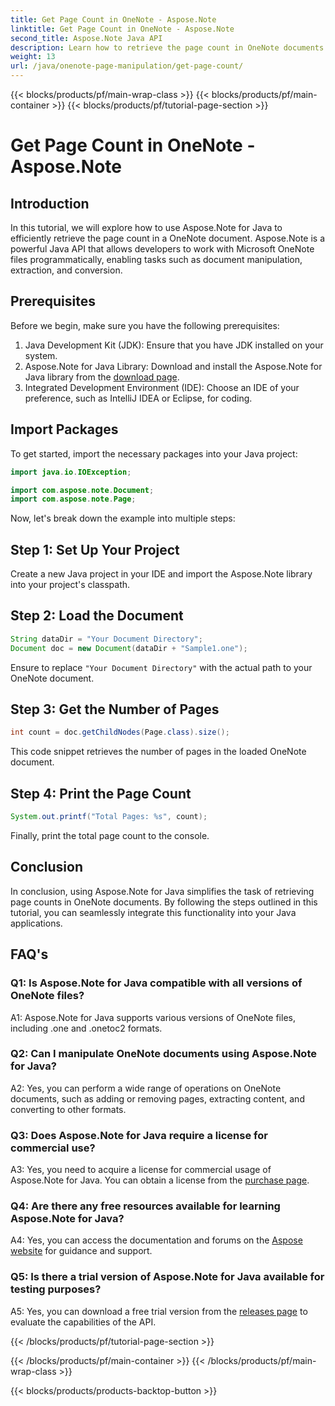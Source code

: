 ```yaml
---
title: Get Page Count in OneNote - Aspose.Note
linktitle: Get Page Count in OneNote - Aspose.Note
second_title: Aspose.Note Java API
description: Learn how to retrieve the page count in OneNote documents using Aspose.Note for Java. This step-by-step tutorial guides you through the process effortlessly.
weight: 13
url: /java/onenote-page-manipulation/get-page-count/
---
```


{{< blocks/products/pf/main-wrap-class >}}
{{< blocks/products/pf/main-container >}}
{{< blocks/products/pf/tutorial-page-section >}}

# Get Page Count in OneNote - Aspose.Note

## Introduction

In this tutorial, we will explore how to use Aspose.Note for Java to efficiently retrieve the page count in a OneNote document. Aspose.Note is a powerful Java API that allows developers to work with Microsoft OneNote files programmatically, enabling tasks such as document manipulation, extraction, and conversion.

## Prerequisites

Before we begin, make sure you have the following prerequisites:

1. Java Development Kit (JDK): Ensure that you have JDK installed on your system.
2. Aspose.Note for Java Library: Download and install the Aspose.Note for Java library from the [download page](https://releases.aspose.com/note/java/).
3. Integrated Development Environment (IDE): Choose an IDE of your preference, such as IntelliJ IDEA or Eclipse, for coding.

## Import Packages

To get started, import the necessary packages into your Java project:

```java
import java.io.IOException;

import com.aspose.note.Document;
import com.aspose.note.Page;
```

Now, let's break down the example into multiple steps:

## Step 1: Set Up Your Project

Create a new Java project in your IDE and import the Aspose.Note library into your project's classpath.

## Step 2: Load the Document

```java
String dataDir = "Your Document Directory";
Document doc = new Document(dataDir + "Sample1.one");
```

Ensure to replace `"Your Document Directory"` with the actual path to your OneNote document.

## Step 3: Get the Number of Pages

```java
int count = doc.getChildNodes(Page.class).size();
```

This code snippet retrieves the number of pages in the loaded OneNote document.

## Step 4: Print the Page Count

```java
System.out.printf("Total Pages: %s", count);
```

Finally, print the total page count to the console.

## Conclusion

In conclusion, using Aspose.Note for Java simplifies the task of retrieving page counts in OneNote documents. By following the steps outlined in this tutorial, you can seamlessly integrate this functionality into your Java applications.

## FAQ's

### Q1: Is Aspose.Note for Java compatible with all versions of OneNote files?

A1: Aspose.Note for Java supports various versions of OneNote files, including .one and .onetoc2 formats.

### Q2: Can I manipulate OneNote documents using Aspose.Note for Java?

A2: Yes, you can perform a wide range of operations on OneNote documents, such as adding or removing pages, extracting content, and converting to other formats.

### Q3: Does Aspose.Note for Java require a license for commercial use?

A3: Yes, you need to acquire a license for commercial usage of Aspose.Note for Java. You can obtain a license from the [purchase page](https://purchase.aspose.com/buy).

### Q4: Are there any free resources available for learning Aspose.Note for Java?

A4: Yes, you can access the documentation and forums on the [Aspose website](https://reference.aspose.com/note/java/) for guidance and support.

### Q5: Is there a trial version of Aspose.Note for Java available for testing purposes?

A5: Yes, you can download a free trial version from the [releases page](https://releases.aspose.com/) to evaluate the capabilities of the API.

{{< /blocks/products/pf/tutorial-page-section >}}

{{< /blocks/products/pf/main-container >}}
{{< /blocks/products/pf/main-wrap-class >}}

{{< blocks/products/products-backtop-button >}}
